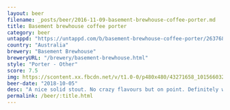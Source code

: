 ```yaml
---
layout: beer
filename: _posts/beer/2016-11-09-basement-brewhouse-coffee-porter.md
title: Basement brewhouse coffee porter
category: beer
untappd: "https://untappd.com/b/basement-brewhouse-coffee-porter/2637685"
country: "Australia"
brewery: "Basement Brewhouse"
breweryURL: "/brewery/basement-brewhouse.html"
style: "Porter - Other"
score: 7.5
img: https://scontent.xx.fbcdn.net/v/t1.0-0/p480x480/43271658_10156603265338745_6331265892952834048_o.jpg?_nc_cat=108&_nc_ohc=Z78f6uhDGscAQlVww3k99AChdo4lXiIqiYLLCU7QksMnXgJwzzyHUWmnQ&_nc_ht=scontent.xx&oh=36bf216d42fa095a28e397bdb5da32b7&oe=5E84CA70
beer-date: "2018-10-05"
desc: "A nice solid stout. No crazy flavours but on point. Definitely worth a try"
permalink: /beer/:title.html
---
```

